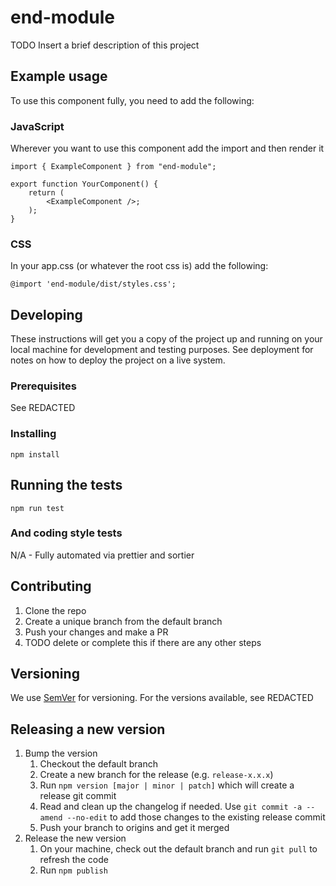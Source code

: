 # end-module

TODO Insert a brief description of this project

## Example usage

To use this component fully, you need to add the following:

### JavaScript

Wherever you want to use this component add the import and then render it

```
import { ExampleComponent } from "end-module";

export function YourComponent() {
    return (
        <ExampleComponent />;
    );
}
```

### CSS

In your app.css (or whatever the root css is) add the following:

```
@import 'end-module/dist/styles.css';
```

## Developing

These instructions will get you a copy of the project up and running on your local machine for development and testing purposes. See deployment for notes on how to deploy the project on a live system.

### Prerequisites

See REDACTED

### Installing

```
npm install
```

## Running the tests

```
npm run test
```

### And coding style tests

N/A - Fully automated via prettier and sortier

## Contributing

1. Clone the repo
1. Create a unique branch from the default branch
1. Push your changes and make a PR
1. TODO delete or complete this if there are any other steps

## Versioning

We use [SemVer](http://semver.org/) for versioning. For the versions available, see REDACTED

## Releasing a new version

1. Bump the version
   1. Checkout the default branch
   1. Create a new branch for the release (e.g. `release-x.x.x`)
   1. Run `npm version [major | minor | patch]` which will create a release git commit
   1. Read and clean up the changelog if needed. Use `git commit -a --amend --no-edit` to add those changes to the existing release commit
   1. Push your branch to origins and get it merged
1. Release the new version
   1. On your machine, check out the default branch and run `git pull` to refresh the code
   1. Run `npm publish`
